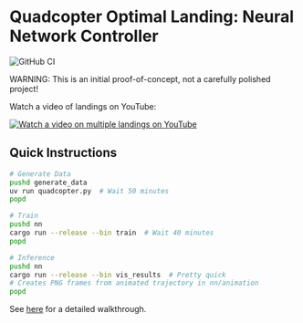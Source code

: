 # Quadcopter Optimal Landing: Neural Network Controller

![GitHub CI](https://github.com/lancelet/nn-landing-poc/actions/workflows/dry-run.yml/badge.svg)

WARNING: This is an initial proof-of-concept, not a carefully polished 
project!

Watch a video of landings on YouTube:

[![Watch a video on multiple landings on YouTube](https://img.youtube.com/vi/q3VXqRNPi9Q/0.jpg)](https://www.youtube.com/watch?v=q3VXqRNPi9Q)

## Quick Instructions

```bash
# Generate Data
pushd generate_data
uv run quadcopter.py  # Wait 50 minutes
popd

# Train
pushd nn
cargo run --release --bin train  # Wait 40 minutes
popd

# Inference
pushd nn
cargo run --release --bin vis_results  # Pretty quick
# Creates PNG frames from animated trajectory in nn/animation
popd
```

See [here](walkthrough.md) for a detailed walkthrough.
